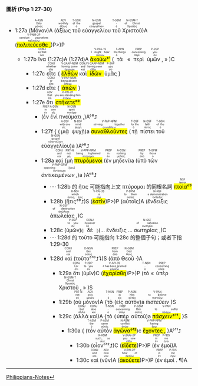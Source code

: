 #### 圖析 (Php 1:27-30)
- 1:27a (<RUBY><ruby><ruby>Μόνον<rt>μόνος</rt></ruby><rt>Only</rt></ruby><rt>A-ASN</rt></RUBY>)A (<RUBY><ruby><ruby>ἀξίως<rt>ἀξίως</rt></ruby><rt>worthily</rt></ruby><rt>ADV</rt></RUBY> <RUBY><ruby><ruby>τοῦ<rt>ὁ</rt></ruby><rt>of the</rt></ruby><rt>T-GSN</rt></RUBY> <RUBY><ruby><ruby>εὐαγγελίου<rt>εὐαγγέλιον</rt></ruby><rt>gospel</rt></ruby><rt>N-GSN</rt></RUBY> <RUBY><ruby><ruby>τοῦ<rt>ὁ</rt></ruby><rt>-</rt></ruby><rt>T-GSM</rt></RUBY> <RUBY><ruby><ruby>Χριστοῦ<rt>Χριστός</rt></ruby><rt>of Christ</rt></ruby><rt>N-GSM-T</rt></RUBY>)A (<RUBY><ruby><ruby><mark class='verb'>πολιτεύεσθε ,</mark><rt>πολιτεύω</rt></ruby><rt>conduct yourselves</rt></ruby><rt>V-PNM-2P</rt></RUBY>)P>)P 
	- 1:27b <RUBY><ruby><ruby>ἵνα<rt>ἵνα</rt></ruby><rt>so that</rt></ruby><rt>CONJ</rt></RUBY> (1:27c)A (1:27d)A <RUBY><ruby><ruby><mark><mark class='verb'>ἀκούω°¹</mark></mark><rt>ἀκούω</rt></ruby><rt>I might hear</rt></ruby><rt>V-PAS-1S</rt></RUBY> (<RUBY><ruby><ruby>τὰ<rt>ὁ</rt></ruby><rt>the things</rt></ruby><rt>T-APN</rt></RUBY> « <RUBY><ruby><ruby>περὶ<rt>περί</rt></ruby><rt>concerning</rt></ruby><rt>PREP</rt></RUBY> <RUBY><ruby><ruby>ὑμῶν ,<rt>σύ</rt></ruby><rt>you</rt></ruby><rt>P-2GP</rt></RUBY> » )C
		- 1:27c <RUBY><ruby><ruby>εἴτε<rt>εἴτε</rt></ruby><rt>whether</rt></ruby><rt>CONJ</rt></RUBY> { <RUBY><ruby><ruby><mark class='ptc'>ἐλθὼν</mark><rt>ἔρχομαι</rt></ruby><rt>having come</rt></ruby><rt>V-2AAP-NSM</rt></RUBY> <RUBY><ruby><ruby>καὶ<rt>καί</rt></ruby><rt>and</rt></ruby><rt>CONJ</rt></RUBY> <RUBY><ruby><ruby><mark class='ptc'>ἰδὼν</mark><rt>εἴδω</rt></ruby><rt>having seen</rt></ruby><rt>V-2AAP-NSM</rt></RUBY> <RUBY><ruby><ruby>ὑμᾶς<rt>σύ</rt></ruby><rt>you</rt></ruby><rt>P-2AP</rt></RUBY> }
		- 1:27d <RUBY><ruby><ruby>εἴτε<rt>εἴτε</rt></ruby><rt>or</rt></ruby><rt>CONJ</rt></RUBY> { <RUBY><ruby><ruby><mark class='ptc'>ἀπὼν</mark><rt>ἄπειμι</rt></ruby><rt>being absent</rt></ruby><rt>V-PAP-NSM</rt></RUBY> }
		- 1:27e <RUBY><ruby><ruby>ὅτι<rt>ὅτι</rt></ruby><rt>that</rt></ruby><rt>ADV</rt></RUBY> <RUBY><ruby><ruby><mark><mark class='verb'>στήκετε°⁸</mark></mark><rt>στήκω</rt></ruby><rt>you are standing firm</rt></ruby><rt>V-PAI-2P</rt></RUBY> 
			- (<RUBY><ruby><ruby>ἐν<rt>ἐν</rt></ruby><rt>in</rt></ruby><rt>PREP</rt></RUBY> <RUBY><ruby><ruby>ἑνὶ<rt>εἷς</rt></ruby><rt>one</rt></ruby><rt>A-DSN</rt></RUBY> <RUBY><ruby><ruby>πνεύματι ,<rt>πνεῦμα</rt></ruby><rt>spirit</rt></ruby><rt>N-DSN</rt></RUBY>)A°⁸⮥ 
			- 1:27f { (<RUBY><ruby><ruby>μιᾷ<rt>εἷς</rt></ruby><rt>with one</rt></ruby><rt>A-DSF</rt></RUBY> <RUBY><ruby><ruby>ψυχῇ<rt>ψυχή</rt></ruby><rt>mind</rt></ruby><rt>N-DSF</rt></RUBY>)a <RUBY><ruby><ruby><mark class='ptc'>συναθλοῦντες</mark><rt>συναθλέω</rt></ruby><rt>striving together</rt></ruby><rt>V-PAP-NPM</rt></RUBY> (<RUBY><ruby><ruby>τῇ<rt>ὁ</rt></ruby><rt>for the</rt></ruby><rt>T-DSF</rt></RUBY> <RUBY><ruby><ruby>πίστει<rt>πίστις</rt></ruby><rt>faith</rt></ruby><rt>N-DSF</rt></RUBY> <RUBY><ruby><ruby>τοῦ<rt>ὁ</rt></ruby><rt>of the</rt></ruby><rt>T-GSN</rt></RUBY> <RUBY><ruby><ruby>εὐαγγελίου<rt>εὐαγγέλιον</rt></ruby><rt>gospel</rt></ruby><rt>N-GSN</rt></RUBY>)a }A°⁸⮥
			- 1:28a <RUBY><ruby><ruby>καὶ<rt>καί</rt></ruby><rt>and</rt></ruby><rt>CONJ</rt></RUBY> {<RUBY><ruby><ruby>μὴ<rt>μή</rt></ruby><rt>not</rt></ruby><rt>PRT-N</rt></RUBY> <RUBY><ruby><ruby><mark class='ptc'>πτυρόμενοι</mark><rt>πτύρομαι</rt></ruby><rt>being frightened</rt></ruby><rt>V-PPP-NPM</rt></RUBY> (<RUBY><ruby><ruby>ἐν<rt>ἐν</rt></ruby><rt>in</rt></ruby><rt>PREP</rt></RUBY> <RUBY><ruby><ruby>μηδενὶ<rt>μηδείς</rt></ruby><rt>nothing</rt></ruby><rt>A-DSN</rt></RUBY>)a (<RUBY><ruby><ruby>ὑπὸ<rt>ὑπό</rt></ruby><rt>by</rt></ruby><rt>PREP</rt></RUBY> <RUBY><ruby><ruby>τῶν<rt>ὁ</rt></ruby><rt>those</rt></ruby><rt>T-GPM</rt></RUBY> <RUBY><ruby><ruby><em>ἀντικειμένων ,</em><rt>ἀντίκειμαι</rt></ruby><rt>opposing [you]</rt></ruby><rt>V-PNP-GPM</rt></RUBY>)a }A°⁸⮥ 
				- ···· 1:28b 的 ἥτις 可能指向上文 πτύρομαι 的同根名詞 <ruby><ruby><mark>πτοία°⁹</mark><rt>terror</rt></ruby><rt>NSF</rt></ruby>
				- 1:28b (<RUBY><ruby><ruby>ἥτις°⁹⮥<rt>ὅστις, ἥτις</rt></ruby><rt>which</rt></ruby><rt>R-NSF</rt></RUBY>)S (<RUBY><ruby><ruby><mark class='verb'>ἐστὶν</mark><rt>εἰμί</rt></ruby><rt>is</rt></ruby><rt>V-PAI-3S</rt></RUBY>)P>)P (<RUBY><ruby><ruby>αὐτοῖς<rt>αὐτός</rt></ruby><rt>to them</rt></ruby><rt>P-DPM</rt></RUBY>)A (<RUBY><ruby><ruby>ἔνδειξις<rt>ἔνδειξις</rt></ruby><rt>a demonstration</rt></ruby><rt>N-NSF</rt></RUBY> <RUBY><ruby><ruby>ἀπωλείας ,<rt>ἀπώλεια</rt></ruby><rt>of destruction</rt></ruby><rt>N-GSF</rt></RUBY>)C 
				- 1:28c (<RUBY><ruby><ruby>ὑμῶν<rt>σύ</rt></ruby><rt>to you</rt></ruby><rt>P-2GP</rt></RUBY>)⦇ <RUBY><ruby><ruby>δὲ<rt>δέ</rt></ruby><rt>however</rt></ruby><rt>CONJ</rt></RUBY> ⦈(...  ἔνδειξις ... <RUBY><ruby><ruby>σωτηρίας ,<rt>σωτηρία</rt></ruby><rt>of salvation</rt></ruby><rt>N-GSF</rt></RUBY>)C
				- ···· 1:28d 的 τοῦτο 可能指向 1:28c 的整個子句；或者下指 <rt>1:29-30</rt>
				- 1:28d <RUBY><ruby><ruby>καὶ<rt>καί</rt></ruby><rt>and</rt></ruby><rt>CONJ</rt></RUBY> (<RUBY><ruby><ruby>τοῦτο°¹⁰⮥⮧<rt>οὗτος</rt></ruby><rt>this</rt></ruby><rt>D-NSN</rt></RUBY>)S  (<RUBY><ruby><ruby>ἀπὸ<rt>ἀπό</rt></ruby><rt>from</rt></ruby><rt>PREP</rt></RUBY> <RUBY><ruby><ruby>Θεοῦ ·<rt>θεός</rt></ruby><rt>God</rt></ruby><rt>N-GSM</rt></RUBY>)A
					- 1:29a <RUBY><ruby><ruby>ὅτι<rt>ὅτι</rt></ruby><rt>For</rt></ruby><rt>CONJ</rt></RUBY> (<RUBY><ruby><ruby>ὑμῖν<rt>σύ</rt></ruby><rt>to you</rt></ruby><rt>P-2DP</rt></RUBY>)C (<RUBY><ruby><ruby><mark class='verb'>ἐχαρίσθη</mark><rt>χαρίζω</rt></ruby><rt>it has been granted</rt></ruby><rt>V-API-3S</rt></RUBY>)P>)P (<RUBY><ruby><ruby>τὸ<rt>ὁ</rt></ruby><rt>-</rt></ruby><rt>T-NSN</rt></RUBY> « <RUBY><ruby><ruby>ὑπὲρ<rt>ὑπέρ</rt></ruby><rt>concerning</rt></ruby><rt>PREP</rt></RUBY> <RUBY><ruby><ruby>Χριστοῦ ,<rt>Χριστός</rt></ruby><rt>Christ</rt></ruby><rt>N-GSM-T</rt></RUBY> » )S
					- 1:29b (<RUBY><ruby><ruby>οὐ<rt>οὐ</rt></ruby><rt>not</rt></ruby><rt>PRT-N</rt></RUBY> <RUBY><ruby><ruby>μόνον<rt>μόνον</rt></ruby><rt>only</rt></ruby><rt>ADV</rt></RUBY>)A {<RUBY><ruby><ruby>τὸ<rt>ὁ</rt></ruby><rt>-</rt></ruby><rt>T-NSN</rt></RUBY> (<RUBY><ruby><ruby>εἰς<rt>εἰς</rt></ruby><rt>in</rt></ruby><rt>PREP</rt></RUBY> <RUBY><ruby><ruby>αὐτὸν<rt>αὐτός</rt></ruby><rt>Him</rt></ruby><rt>P-ASM</rt></RUBY>)a <RUBY><ruby><ruby><em>πιστεύειν</em><rt>πιστεύω</rt></ruby><rt>to believe</rt></ruby><rt>V-PAN</rt></RUBY> }S 
					- 1:29c (<RUBY><ruby><ruby>ἀλλὰ<rt>ἀλλά</rt></ruby><rt>but</rt></ruby><rt>CONJ</rt></RUBY> <RUBY><ruby><ruby>καὶ<rt>καί</rt></ruby><rt>also</rt></ruby><rt>CONJ</rt></RUBY>)A {<RUBY><ruby><ruby>τὸ<rt>ὁ</rt></ruby><rt>-</rt></ruby><rt>T-NSN</rt></RUBY> (<RUBY><ruby><ruby>ὑπὲρ<rt>ὑπέρ</rt></ruby><rt>concerning</rt></ruby><rt>PREP</rt></RUBY> <RUBY><ruby><ruby>αὐτοῦ<rt>αὐτός</rt></ruby><rt>Him</rt></ruby><rt>P-GSM</rt></RUBY>)a <RUBY><ruby><ruby><mark><em>πάσχειν°¹¹ ,</em></mark><rt>πάσχω</rt></ruby><rt>to suffer</rt></ruby><rt>V-PAN</rt></RUBY> }S
						- 1:30a { (<RUBY><ruby><ruby>τὸν<rt>ὁ</rt></ruby><rt>the</rt></ruby><rt>T-ASM</rt></RUBY> <RUBY><ruby><ruby>αὐτὸν<rt>αὐτός</rt></ruby><rt>same</rt></ruby><rt>P-ASM</rt></RUBY> <RUBY><ruby><ruby><mark>ἀγῶνα°¹²</mark><rt>ἀγών</rt></ruby><rt>conflict</rt></ruby><rt>N-ASM</rt></RUBY>)c <RUBY><ruby><ruby><mark class='ptc'>ἔχοντες ,</mark><rt>ἔχω</rt></ruby><rt>having</rt></ruby><rt>V-PAP-NPM</rt></RUBY> }A°¹¹⮥ 
							- 1:30b (<RUBY><ruby><ruby>οἷον°¹²⮥<rt>οἷος</rt></ruby><rt>such as</rt></ruby><rt>K-ASM</rt></RUBY>)C (<RUBY><ruby><ruby><mark class='verb'>εἴδετε</mark><rt>εἴδω</rt></ruby><rt>you saw</rt></ruby><rt>V-2AAI-2P</rt></RUBY>)P>)P (<RUBY><ruby><ruby>ἐν<rt>ἐν</rt></ruby><rt>in</rt></ruby><rt>PREP</rt></RUBY> <RUBY><ruby><ruby>ἐμοὶ<rt>ἐγώ</rt></ruby><rt>me</rt></ruby><rt>P-1DS</rt></RUBY>)A
							- 1:30c <RUBY><ruby><ruby>καὶ<rt>καί</rt></ruby><rt>and</rt></ruby><rt>CONJ</rt></RUBY> (<RUBY><ruby><ruby>νῦν<rt>νῦν</rt></ruby><rt>now</rt></ruby><rt>ADV</rt></RUBY>)A (<RUBY><ruby><ruby><mark class='verb'>ἀκούετε</mark><rt>ἀκούω</rt></ruby><rt>hear of</rt></ruby><rt>V-PAI-2P</rt></RUBY>)P>)P (<RUBY><ruby><ruby>ἐν<rt>ἐν</rt></ruby><rt>in</rt></ruby><rt>PREP</rt></RUBY> <RUBY><ruby><ruby>ἐμοί . ¶<rt>ἐγώ</rt></ruby><rt>me</rt></ruby><rt>P-1DS</rt></RUBY>)A



---
[Philippians-Notes↵](Philippians-Notes.md)